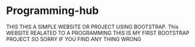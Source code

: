 # Programming-hub
THIS THIS A SIMPLE WEBSITE OR PROJECT USING BOOTSTRAP. This WEBSITE REALATED TO A PROGRAMMING
THIS IS MY FIRST BOOTSTRAP PROJECT SO SORRY IF YOU FIND ANY THING WRONG
